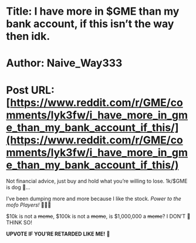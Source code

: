 # Title: I have more in $GME than my bank account, if this isn’t the way then idk.
# Author: Naive_Way333
# Post URL: [https://www.reddit.com/r/GME/comments/lyk3fw/i_have_more_in_gme_than_my_bank_account_if_this/](https://www.reddit.com/r/GME/comments/lyk3fw/i_have_more_in_gme_than_my_bank_account_if_this/)


Not financial advice, just buy and hold what you’re willing to lose. 1k/$GME is dog 💩... 

I’ve been dumping more and more because I like the stock. *Power to the mofo Players!* 💎🤲🚀

$10k is not a ~~meme~~, $100k is not a ~~meme~~, is $1,000,000 a ~~meme~~? I DON’T 🤬 THINK SO! 

**UPVOTE IF YOU’RE RETARDED LIKE ME!** 🤤